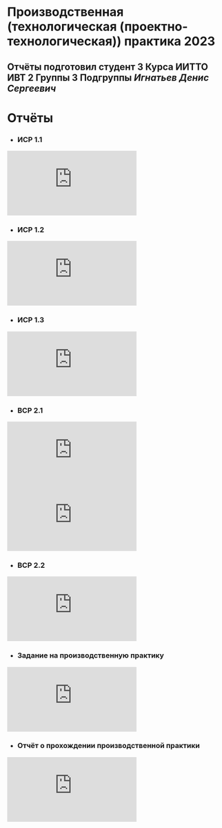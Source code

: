 # 	Производственная (технологическая (проектно-технологическая)) практика 2023 
## Отчёты подготовил студент 3 Курса ИИТТО ИВТ 2 Группы 3 Подгруппы _**Игнатьев Денис Сергеевич**_

# **Отчёты**
* ### **ИСР 1.1** 
![ИСР 1.1.](https://decodeit.ru/image.php?type=qr&value=https%3A%2F%2Fgit.herzen.spb.ru%2F201910%2Fpraktos_rgpu_2021_v_sem%2Fblob%2Fmaster%2FISR_1.1.pdf)
* ### **ИСР 1.2**   
![ИСР 1.2.](https://decodeit.ru/image.php?type=qr&value=https%3A%2F%2Fgit.herzen.spb.ru%2F201910%2Fpraktos_rgpu_2021_v_sem%2Fblob%2Fmaster%2FISR_1.2.pdf)
* ### **ИСР 1.3** 
![ИСР 1.3.](https://decodeit.ru/image.php?type=qr&value=https%3A%2F%2Fgit.herzen.spb.ru%2F201910%2Fpraktos_rgpu_2021_v_sem%2Fblob%2Fmaster%2FISR_1.3.pdf)
* ### **ВСР 2.1** 
![ВСР 2.1.](https://decodeit.ru/image.php?type=qr&value=https%3A%2F%2Fgit.herzen.spb.ru%2F201910%2Fpraktos_rgpu_2021_v_sem%2Fblob%2Fmaster%2FVSR_2.1.md)
![ВСР 2.1.](https://decodeit.ru/image.php?type=qr&value=https%3A%2F%2Fgit.herzen.spb.ru%2F201910%2Fpraktos_rgpu_2021_v_sem%2Fblob%2Fmaster%2FVSR_2.1.docx)
* ### **ВСР 2.2** 
![ВСР 2.2.](https://decodeit.ru/image.php?type=qr&value=https%3A%2F%2Fgit.herzen.spb.ru%2F201910%2Fpraktos_rgpu_2021_v_sem%2Fblob%2Fmaster%2FVSR_2.2.pdf)

* ### **Задание на производственную практику** 
![Задание на производственную практику](https://decodeit.ru/image.php?type=qr&value=https%3A%2F%2Fgit.herzen.spb.ru%2F201910%2Fpraktos_rgpu_2021_v_sem%2Fblob%2Fmaster%2F%25D0%2597%25D0%25B0%25D0%25B4%25D0%25B0%25D0%25BD%25D0%25B8%25D0%25B5_%25D0%25BD%25D0%25B0_%25D0%25BF%25D1%2580%25D0%25B0%25D0%25BA%25D1%2582%25D0%25B8%25D0%25BA%25D1%2583.pdf)
* ### **Отчёт о прохождении производственной практики** 
![Отчёт о прохождении производственной практики](https://decodeit.ru/image.php?type=qr&value=https%3A%2F%2Fgit.herzen.spb.ru%2F201910%2Fpraktos_rgpu_2021_v_sem%2Fblob%2Fmaster%2F%25D0%259E%25D1%2582%25D1%2587%25D1%2591%25D1%2582_%25D0%25BF%25D0%25BE_%25D0%25BF%25D1%2580%25D0%25B0%25D0%25BA%25D1%2582%25D0%25B8%25D0%25BA%25D0%25B5.pdf)